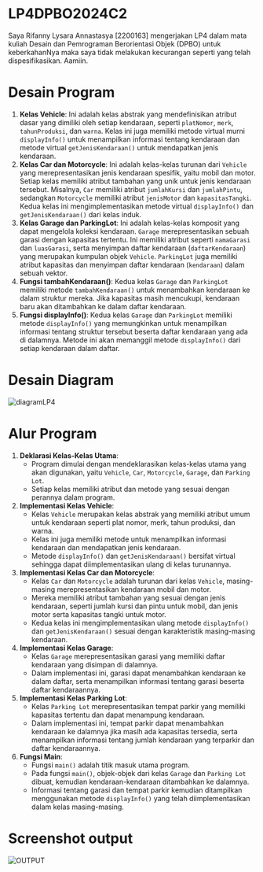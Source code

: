 # LP4DPBO2024C2

Saya Rifanny Lysara Annastasya [2200163] mengerjakan LP4 dalam mata kuliah
Desain dan Pemrograman Berorientasi Objek (DPBO) untuk keberkahanNya maka saya tidak
melakukan kecurangan seperti yang telah dispesifikasikan. Aamiin.

# Desain Program
1. **Kelas Vehicle**: Ini adalah kelas abstrak yang mendefinisikan atribut dasar yang dimiliki oleh setiap kendaraan, seperti `platNomor`, `merk`, `tahunProduksi`, dan `warna`. Kelas ini juga memiliki metode virtual murni `displayInfo()` untuk menampilkan informasi tentang kendaraan dan metode virtual `getJenisKendaraan()` untuk mendapatkan jenis kendaraan.
2. **Kelas Car dan Motorcycle**: Ini adalah kelas-kelas turunan dari `Vehicle` yang merepresentasikan jenis kendaraan spesifik, yaitu mobil dan motor. Setiap kelas memiliki atribut tambahan yang unik untuk jenis kendaraan tersebut. Misalnya, `Car` memiliki atribut `jumlahKursi` dan `jumlahPintu`, sedangkan `Motorcycle` memiliki atribut `jenisMotor` dan `kapasitasTangki`. Kedua kelas ini mengimplementasikan metode virtual `displayInfo()` dan `getJenisKendaraan()` dari kelas induk.
3. **Kelas Garage dan ParkingLot**: Ini adalah kelas-kelas komposit yang dapat mengelola koleksi kendaraan. `Garage` merepresentasikan sebuah garasi dengan kapasitas tertentu. Ini memiliki atribut seperti `namaGarasi` dan `luasGarasi`, serta menyimpan daftar kendaraan (`daftarKendaraan`) yang merupakan kumpulan objek `Vehicle`. `ParkingLot` juga memiliki atribut kapasitas dan menyimpan daftar kendaraan (`kendaraan`) dalam sebuah vektor.
4. **Fungsi tambahKendaraan()**: Kedua kelas `Garage` dan `ParkingLot` memiliki metode `tambahKendaraan()` untuk menambahkan kendaraan ke dalam struktur mereka. Jika kapasitas masih mencukupi, kendaraan baru akan ditambahkan ke dalam daftar kendaraan.
5. **Fungsi displayInfo()**: Kedua kelas `Garage` dan `ParkingLot` memiliki metode `displayInfo()` yang memungkinkan untuk menampilkan informasi tentang struktur tersebut beserta daftar kendaraan yang ada di dalamnya. Metode ini akan memanggil metode `displayInfo()` dari setiap kendaraan dalam daftar.

# Desain Diagram
![diagramLP4](https://github.com/rifannylyst/LP4DPBO2024C2/assets/147616851/c894278d-6c34-4a49-ac7a-91b53eceaf83)

# Alur Program
1. **Deklarasi Kelas-Kelas Utama**:
    - Program dimulai dengan mendeklarasikan kelas-kelas utama yang akan digunakan, yaitu `Vehicle`, `Car`, `Motorcycle`, `Garage`, dan `Parking Lot`.
    - Setiap kelas memiliki atribut dan metode yang sesuai dengan perannya dalam program.
2. **Implementasi Kelas Vehicle**:
    - Kelas `Vehicle` merupakan kelas abstrak yang memiliki atribut umum untuk kendaraan seperti plat nomor, merk, tahun produksi, dan warna.
    - Kelas ini juga memiliki metode untuk menampilkan informasi kendaraan dan mendapatkan jenis kendaraan.
    - Metode `displayInfo()` dan `getJenisKendaraan()` bersifat virtual sehingga dapat diimplementasikan ulang di kelas turunannya.
3. **Implementasi Kelas Car dan Motorcycle**:
    - Kelas `Car` dan `Motorcycle` adalah turunan dari kelas `Vehicle`, masing-masing merepresentasikan kendaraan mobil dan motor.
    - Mereka memiliki atribut tambahan yang sesuai dengan jenis kendaraan, seperti jumlah kursi dan pintu untuk mobil, dan jenis motor serta kapasitas tangki untuk motor.
    - Kedua kelas ini mengimplementasikan ulang metode `displayInfo()` dan `getJenisKendaraan()` sesuai dengan karakteristik masing-masing kendaraan.
4. **Implementasi Kelas Garage**:
    - Kelas `Garage` merepresentasikan garasi yang memiliki daftar kendaraan yang disimpan di dalamnya.
    - Dalam implementasi ini, garasi dapat menambahkan kendaraan ke dalam daftar, serta menampilkan informasi tentang garasi beserta daftar kendaraannya.
5. **Implementasi Kelas Parking Lot**:
    - Kelas `Parking Lot` merepresentasikan tempat parkir yang memiliki kapasitas tertentu dan dapat menampung kendaraan.
    - Dalam implementasi ini, tempat parkir dapat menambahkan kendaraan ke dalamnya jika masih ada kapasitas tersedia, serta menampilkan informasi tentang jumlah kendaraan yang terparkir dan daftar kendaraannya.
6. **Fungsi Main**:
    - Fungsi `main()` adalah titik masuk utama program.
    - Pada fungsi `main()`, objek-objek dari kelas `Garage` dan `Parking Lot` dibuat, kemudian kendaraan-kendaraan ditambahkan ke dalamnya.
    - Informasi tentang garasi dan tempat parkir kemudian ditampilkan menggunakan metode `displayInfo()` yang telah diimplementasikan dalam kelas masing-masing.

# Screenshot output
![OUTPUT](https://github.com/rifannylyst/LP4DPBO2024C2/assets/147616851/d440e4f9-b51e-407e-88b9-b2a97a7b4c73)
